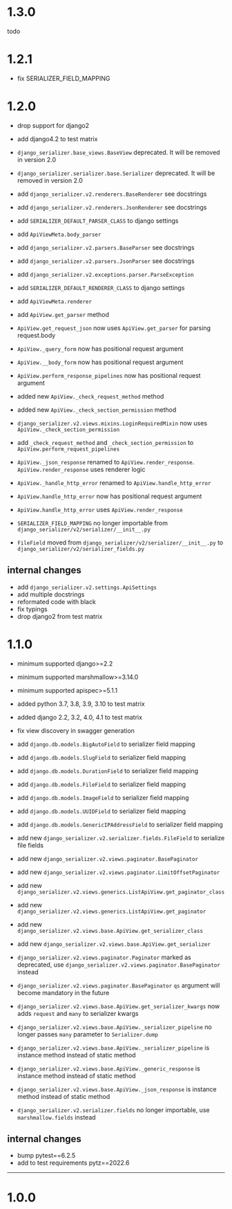 # 1.3.0
todo

# 1.2.1
- fix SERIALIZER_FIELD_MAPPING

# 1.2.0
- drop support for django2
- add django4.2 to test matrix

- `django_serializer.base_views.BaseView` deprecated. It will be removed in version 2.0
- `django_serializer.serializer.base.Serializer` deprecated. It will be removed in version 2.0


- add `django_serializer.v2.renderers.BaseRenderer` see docstrings
- add `django_serializer.v2.renderers.JsonRenderer` see docstrings
- add `SERIALIZER_DEFAULT_PARSER_CLASS` to django settings
- add `ApiViewMeta.body_parser`


- add `django_serializer.v2.parsers.BaseParser` see docstrings
- add `django_serializer.v2.parsers.JsonParser` see docstrings
- add `django_serializer.v2.exceptions.parser.ParseException`
- add `SERIALIZER_DEFAULT_RENDERER_CLASS` to django settings
- add `ApiViewMeta.renderer`


- add `ApiView.get_parser` method
- `ApiView.get_request_json` now uses `ApiView.get_parser` for parsing request.body


- `ApiView._query_form` now has positional request argument
- `ApiView.__body_form` now has positional request argument
- `ApiView.perform_response_pipelines` now has positional request argument
- added new `ApiView._check_request_method` method
- added new `ApiView._check_section_permission` method
- `django_serializer.v2.views.mixins.LoginRequiredMixin` now uses `ApiView._check_section_permission` 
- add `_check_request_method` and `_check_section_permission` to `ApiView.perform_request_pipelines`
- `ApiView._json_response` renamed to `ApiView.render_response`. `ApiView.render_response` uses renderer logic


- `ApiView._handle_http_error` renamed to `ApiView.handle_http_error`
- `ApiView.handle_http_error` now has positional request argument
- `ApiView.handle_http_error` uses `ApiView.render_response`


- `SERIALIZER_FIELD_MAPPING` no longer importable from `django_serializer/v2/serializer/__init__.py`
- `FileField` moved from `django_serializer/v2/serializer/__init__.py` to `django_serializer/v2/serializer_fields.py`


## internal changes
- add `django_serializer.v2.settings.ApiSettings` 
- add multiple docstrings
- reformated code with black
- fix typings
- drop django2 from test matrix

# 1.1.0
- minimum supported django>=2.2
- minimum supported marshmallow>=3.14.0
- minimum supported apispec>=5.1.1
- added python 3.7, 3.8, 3.9, 3.10 to test matrix
- added django 2.2, 3.2, 4.0, 4.1 to test matrix

- fix view discovery in swagger generation
- add `django.db.models.BigAutoField` to serializer field mapping
- add `django.db.models.SlugField` to serializer field mapping
- add `django.db.models.DurationField` to serializer field mapping
- add `django.db.models.FileField` to serializer field mapping
- add `django.db.models.ImageField` to serializer field mapping
- add `django.db.models.UUIDField` to serializer field mapping
- add `django.db.models.GenericIPAddressField` to serializer field mapping
- add new `django_serializer.v2.serializer.fields.FileField` to serialize file fields
- add new `django_serializer.v2.views.paginator.BasePaginator`
- add new `django_serializer.v2.views.paginator.LimitOffsetPaginator`
- add new `django_serializer.v2.views.generics.ListApiView.get_paginator_class`
- add new `django_serializer.v2.views.generics.ListApiView.get_paginator`
- add new `django_serializer.v2.views.base.ApiView.get_serializer_class`
- add new `django_serializer.v2.views.base.ApiView.get_serializer`
- `django_serializer.v2.views.paginator.Paginator` marked as deprecated, use `django_serializer.v2.views.paginator.BasePaginator` instead
- `django_serializer.v2.views.paginator.BasePaginator` `qs` argument will become mandatory in the future
- `django_serializer.v2.views.base.ApiView.get_serializer_kwargs` now adds `request` and `many` to serializer kwargs 
- `django_serializer.v2.views.base.ApiView._serializer_pipeline` no longer passes `many` parameter to `Serializer.dump`
- `django_serializer.v2.views.base.ApiView._serializer_pipeline` is instance method instead of static method
- `django_serializer.v2.views.base.ApiView._generic_response` is instance method instead of static method
- `django_serializer.v2.views.base.ApiView._json_response` is instance method instead of static method
- `django_serializer.v2.serializer.fields` no longer importable, use `marshmallow.fields` instead

## internal changes
- bump pytest==6.2.5
- add to test requirements pytz==2022.6
---
# 1.0.0
